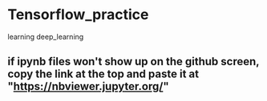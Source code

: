 # Tensorflow_practice
learning deep_learning
## if ipynb files won't show up on the github screen, copy the link at the top and paste it at "https://nbviewer.jupyter.org/"
